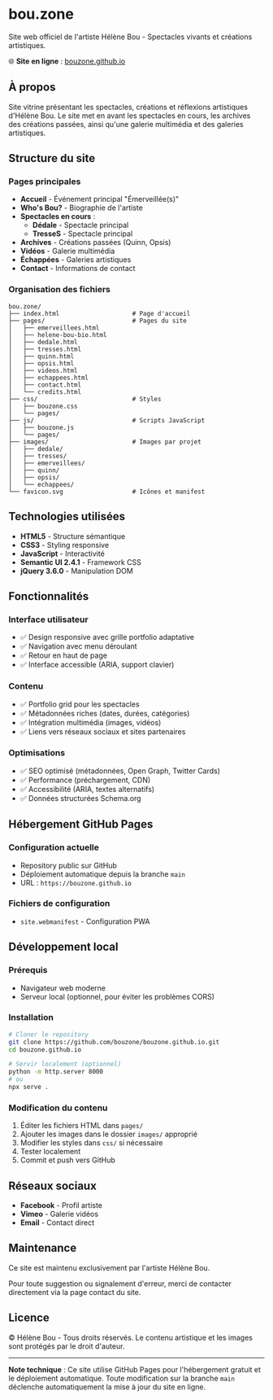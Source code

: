 # bou.zone

Site web officiel de l'artiste Hélène Bou - Spectacles vivants et créations artistiques.

🌐 **Site en ligne** : [bouzone.github.io](https://bouzone.github.io)

## À propos

Site vitrine présentant les spectacles, créations et réflexions artistiques d'Hélène Bou. Le site met en avant les spectacles en cours, les archives des créations passées, ainsi qu'une galerie multimédia et des galeries artistiques.

## Structure du site

### Pages principales
- **Accueil** - Événement principal "Émerveillée(s)"
- **Who's Bou?** - Biographie de l'artiste
- **Spectacles en cours** :
  - **Dédale** - Spectacle principal
  - **TresseS** - Spectacle principal
- **Archives** - Créations passées (Quinn, Opsis)
- **Vidéos** - Galerie multimédia
- **Échappées** - Galeries artistiques
- **Contact** - Informations de contact

### Organisation des fichiers
```
bou.zone/
├── index.html                    # Page d'accueil
├── pages/                        # Pages du site
│   ├── emerveillees.html
│   ├── helene-bou-bio.html
│   ├── dedale.html
│   ├── tresses.html
│   ├── quinn.html
│   ├── opsis.html
│   ├── videos.html
│   ├── echappees.html
│   ├── contact.html
│   └── credits.html
├── css/                          # Styles
│   ├── bouzone.css
│   └── pages/
├── js/                           # Scripts JavaScript
│   ├── bouzone.js
│   └── pages/
├── images/                       # Images par projet
│   ├── dedale/
│   ├── tresses/
│   ├── emerveillees/
│   ├── quinn/
│   ├── opsis/
│   └── echappees/
└── favicon.svg                   # Icônes et manifest
```

## Technologies utilisées

- **HTML5** - Structure sémantique
- **CSS3** - Styling responsive
- **JavaScript** - Interactivité
- **Semantic UI 2.4.1** - Framework CSS
- **jQuery 3.6.0** - Manipulation DOM

## Fonctionnalités

### Interface utilisateur
- ✅ Design responsive avec grille portfolio adaptative
- ✅ Navigation avec menu déroulant
- ✅ Retour en haut de page
- ✅ Interface accessible (ARIA, support clavier)

### Contenu
- ✅ Portfolio grid pour les spectacles
- ✅ Métadonnées riches (dates, durées, catégories)
- ✅ Intégration multimédia (images, vidéos)
- ✅ Liens vers réseaux sociaux et sites partenaires

### Optimisations
- ✅ SEO optimisé (métadonnées, Open Graph, Twitter Cards)
- ✅ Performance (préchargement, CDN)
- ✅ Accessibilité (ARIA, textes alternatifs)
- ✅ Données structurées Schema.org

## Hébergement GitHub Pages

### Configuration actuelle
- Repository public sur GitHub
- Déploiement automatique depuis la branche `main`
- URL : `https://bouzone.github.io`

### Fichiers de configuration
- `site.webmanifest` - Configuration PWA

## Développement local

### Prérequis
- Navigateur web moderne
- Serveur local (optionnel, pour éviter les problèmes CORS)

### Installation
```bash
# Cloner le repository
git clone https://github.com/bouzone/bouzone.github.io.git
cd bouzone.github.io

# Servir localement (optionnel)
python -m http.server 8000
# ou
npx serve .
```

### Modification du contenu
1. Éditer les fichiers HTML dans `pages/`
2. Ajouter les images dans le dossier `images/` approprié
3. Modifier les styles dans `css/` si nécessaire
4. Tester localement
5. Commit et push vers GitHub

## Réseaux sociaux

- **Facebook** - Profil artiste
- **Vimeo** - Galerie vidéos
- **Email** - Contact direct

## Maintenance

Ce site est maintenu exclusivement par l'artiste Hélène Bou.

Pour toute suggestion ou signalement d'erreur, merci de contacter directement via la page contact du site.

## Licence

© Hélène Bou - Tous droits réservés. Le contenu artistique et les images sont protégés par le droit d'auteur.

---

**Note technique** : Ce site utilise GitHub Pages pour l'hébergement gratuit et le déploiement automatique. Toute modification sur la branche `main` déclenche automatiquement la mise à jour du site en ligne.
